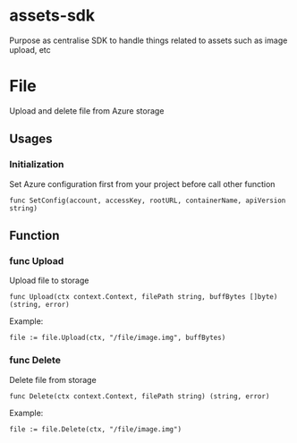# assets-sdk
Purpose as centralise SDK to handle things related to assets such as image upload, etc




# File
Upload and delete file from Azure storage


## Usages
### Initialization
Set Azure configuration first from your project before call other function

    func SetConfig(account, accessKey, rootURL, containerName, apiVersion string)

## Function
### func Upload
Upload file to storage

    func Upload(ctx context.Context, filePath string, buffBytes []byte) (string, error)

Example:

`file := file.Upload(ctx, "/file/image.img", buffBytes)`

### func Delete
Delete file from storage

    func Delete(ctx context.Context, filePath string) (string, error)

Example:

`file := file.Delete(ctx, "/file/image.img")`

